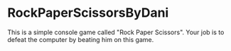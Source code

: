 # RockPaperScissorsByDani
This is a simple console game called "Rock Paper Scissors". Your job is to defeat the computer by beating him on this game.

